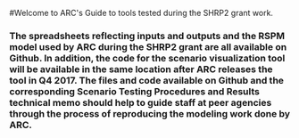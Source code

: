 #Welcome to ARC's Guide to tools tested during the SHRP2 grant work.

### The spreadsheets reflecting inputs and outputs and the RSPM model used by ARC during the SHRP2 grant are all available on Github. In addition, the code for the scenario visualization tool will be available in the same location after ARC releases the tool in Q4 2017. The files and code available on Github and the corresponding Scenario Testing Procedures and Results technical memo should help to guide staff at peer agencies through the process of reproducing the modeling work done by ARC. 